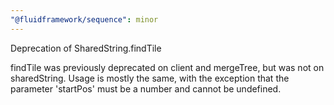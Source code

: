 ```yaml
---
"@fluidframework/sequence": minor
---
```


Deprecation of SharedString.findTile

findTile was previously deprecated on client and mergeTree, but was not on sharedString. Usage is mostly the same, with the exception that the parameter 'startPos' must be a number and cannot be undefined. 
